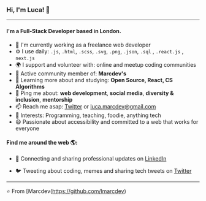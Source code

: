 ### Hi, I'm Luca! 👋
---

#### I'm a Full-Stack Developer based in London.

- 🏢 I'm currently working as a freelance web developer
- ⚙️ I use daily: `.js`, `.html`, `.scss`, `.svg`, `.png`, `.json`, `.sql` , `.react.js` , `next.js`
- 🌍 I support and volunteer with: online and meetup coding communities
- 💅 Active community member of: **Marcdev's**
- 🌱 Learning more about and studying: **Open Source, React, CS Algorithms**
- 💬 Ping me about: **web development**, **social media**, **diversity & inclusion**, **mentorship**
- 📫 Reach me asap: <a href="https://twitter.com/Lmarc_dev/">Twitter</a> or luca.marcdev@gmail.com
- 💜 Interests: Programming, teaching, foodie, anything tech
- 😄 Passionate about accessibility and committed to a web that works for everyone

#### Find me around the web 🌎:
- 💼 Connecting and sharing professional updates on <a href="[https://www.linkedin.com/in/369b77252/](https://www.linkedin.com/in/luca-marconi-369b77252/)">LinkedIn</a>

- 🐦 Tweeting about coding, memes and sharing tech tweets on <a href="https://twitter.com/Lmarc_dev/">Twitter</a>


---

⭐️ From [Marcdev(https://github.com/lmarcdev)
